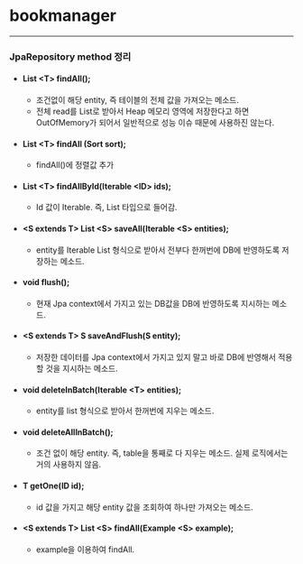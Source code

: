 # bookmanager


-----


### JpaRepository method 정리

- #### List &lt;T&gt; findAll();
  + 조건없이 해당 entity, 즉 테이블의 전체 값을 가져오는 메소드.
  + 전체 read를 List로 받아서 Heap 메모리 영역에 저장한다고 하면 OutOfMemory가 되어서 일반적으로 성능 이슈 때문에 사용하진 않는다. 


- #### List &lt;T&gt; findAll (Sort sort);
  + findAll()에 정렬값 추가


- #### List &lt;T&gt; findAllById(Iterable &lt;ID&gt; ids);
  + Id 값이 Iterable. 즉, List 타입으로 들어감.


- #### &lt;S extends T&gt; List &lt;S&gt; saveAll(Iterable &lt;S&gt; entities);
  + entity를 Iterable List 형식으로 받아서 전부다 한꺼번에 DB에 반영하도록 저장하는 메소드.


- #### void flush();
  + 현재 Jpa context에서 가지고 있는 DB값을 DB에 반영하도록 지시하는 메소드.


- #### &lt;S extends T&gt; S saveAndFlush(S entity);
  + 저장한 데이터를 Jpa context에서 가지고 있지 말고 바로 DB에 반영해서 적용할 것을 지시하는 메소드.


- #### void deleteInBatch(Iterable &lt;T&gt; entities);
  + entity를 list 형식으로 받아서 한꺼번에 지우는 메소드.


- #### void deleteAllInBatch();
  + 조건 없이 해당 entity. 즉, table을 통째로 다 지우는 메소드. 실제 로직에서는 거의 사용하지 않음.


- #### T getOne(ID id);
  + id 값을 가지고 해당 entity 값을 조회하여 하나만 가져오는 메소드.


- #### &lt;S extends T&gt; List &lt;S&gt; findAll(Example &lt;S&gt; example);
  + example을 이용하여 findAll.
